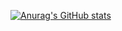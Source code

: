 [![Anurag's GitHub stats](https://github-readme-stats.vercel.app/api?username=eternity6666)](https://github.com/eternity6666/github-readme-stats)
